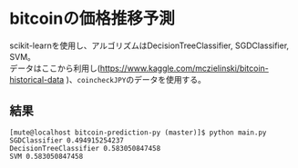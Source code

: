 # bitcoinの価格推移予測

scikit-learnを使用し、アルゴリズムはDecisionTreeClassifier, SGDClassifier, SVM。  
データはここから利用し(https://www.kaggle.com/mczielinski/bitcoin-historical-data )、`coincheckJPY`のデータを使用する。

## 結果
```
[mute@localhost bitcoin-prediction-py (master)]$ python main.py
SGDClassifier 0.494915254237
DecisionTreeClassifier 0.583050847458
SVM 0.583050847458
```
